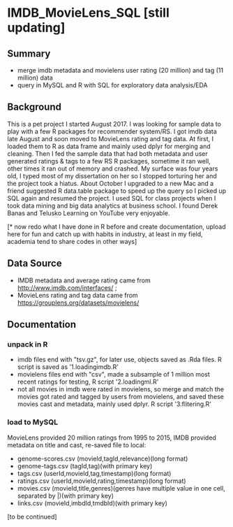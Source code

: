 # IMDB_MovieLens_SQL [still updating]

## Summary
* merge imdb metadata and movielens user rating (20 million) and tag (11 million) data 
* query in MySQL and R with SQL for exploratory data analysis/EDA

## Background 
This is a pet project I started August 2017. I was looking for sample data to play with a few R packages for recommender system/RS. I got imdb data late August and soon moved to MovieLens rating and tag data. At first, I loaded them to R as data frame and mainly used dplyr for merging and cleaning. Then I fed the sample data that had both metadata and user generated ratings & tags to a few RS R packages, sometime it ran well, other times it ran out of memory and crashed. My surface was four years old, I typed most of my dissertation on her so I stopped torturing her and the project took a hiatus. About October I upgraded to a new Mac and a friend suggested R data.table package to speed up the query so I picked up SQL again and resumed the project. I used SQL for class projects when I took data mining and big data analytics at business school. I found Derek Banas and Telusko Learning on YouTube very enjoyable. 

[* now redo what I have done in R before and create documentation, upload here for fun and catch up with habits in industry, at least in my field, academia tend to share codes in other ways]  

## Data Source
* IMDB metadata and average rating came from http://www.imdb.com/interfaces/ ;
* MovieLens rating and tag data came from https://grouplens.org/datasets/movielens/

## Documentation

### unpack in R 
  - imdb files end with "tsv.gz", for later use, objects saved as .Rda files. R script is saved as '1.loadingimdb.R'
  - movielens files end with "csv", made a subsample of 1 million most recent ratings for testing, R script '2.loadingml.R'
  - not all movies in imdb were rated in movielens, so merge and match the movies got rated and tagged by users from movielens, and saved these movies cast and metadata, mainly used dplyr. R script '3.flitering.R'

### load to MySQL 
MovieLens provided 20 million ratings from 1995 to 2015, IMDB provided metadata on title and cast, re-saved file to local:
  - genome-scores.csv (movieId,tagId,relevance)(long format)
  - genome-tags.csv (tagId,tag)(with primary key)
  - tags.csv (userId,movieId,tag,timestamp)(long format)
  - ratings.csv (userId,movieId,rating,timestamp)(long format) 
  - movies.csv (movieId,title,genres)(genres have multiple value in one cell, separated by |)(with primary key)
  - links.csv (movieId,imbdId,tmdbId)(with primary key)
  
 [to be continued]
